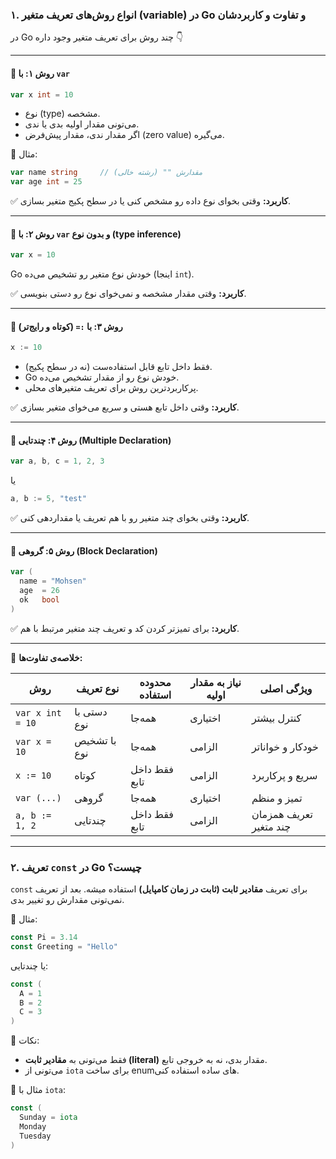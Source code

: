 ### **۱. انواع روش‌های تعریف متغیر (variable) در Go و تفاوت و کاربردشان**

در Go چند روش برای تعریف متغیر وجود داره 👇

---

#### 🔹 **روش ۱: با `var`**

```go
var x int = 10
```

- نوع (type) مشخصه.
- می‌تونی مقدار اولیه بدی یا ندی.
- اگر مقدار ندی، مقدار پیش‌فرض (zero value) می‌گیره.

🧠 مثال:

```go
var name string     // مقدارش "" (رشته خالی)
var age int = 25
```

✅ **کاربرد:** وقتی بخوای نوع داده رو مشخص کنی یا در سطح پکیج متغیر بسازی.

---

#### 🔹 **روش ۲: با `var` و بدون نوع (type inference)**

```go
var x = 10
```

Go خودش نوع متغیر رو تشخیص می‌ده (اینجا `int`).

✅ **کاربرد:** وقتی مقدار مشخصه و نمی‌خوای نوع رو دستی بنویسی.

---

#### 🔹 **روش ۳: با `:=` (کوتاه و رایج‌تر)**

```go
x := 10
```

- فقط داخل تابع قابل استفاده‌ست (نه در سطح پکیج).
- Go خودش نوع رو از مقدار تشخیص می‌ده.
- پرکاربردترین روش برای تعریف متغیرهای محلی.

✅ **کاربرد:** وقتی داخل تابع هستی و سریع می‌خوای متغیر بسازی.

---

#### 🔹 **روش ۴: چندتایی (Multiple Declaration)**

```go
var a, b, c = 1, 2, 3
```

یا

```go
a, b := 5, "test"
```

✅ **کاربرد:** وقتی بخوای چند متغیر رو با هم تعریف یا مقداردهی کنی.

---

#### 🔹 **روش ۵: گروهی (Block Declaration)**

```go
var (
  name = "Mohsen"
  age  = 26
  ok   bool
)
```

✅ **کاربرد:** برای تمیزتر کردن کد و تعریف چند متغیر مرتبط با هم.

---

🧠 **خلاصه‌ی تفاوت‌ها:**

| روش              | نوع تعریف    | محدوده استفاده | نیاز به مقدار اولیه | ویژگی اصلی             |
| ---------------- | ------------ | -------------- | ------------------- | ---------------------- |
| `var x int = 10` | دستی با نوع  | همه‌جا         | اختیاری             | کنترل بیشتر            |
| `var x = 10`     | با تشخیص نوع | همه‌جا         | الزامی              | خودکار و خواناتر       |
| `x := 10`        | کوتاه        | فقط داخل تابع  | الزامی              | سریع و پرکاربرد        |
| `var (...)`      | گروهی        | همه‌جا         | اختیاری             | تمیز و منظم            |
| `a, b := 1, 2`   | چندتایی      | فقط داخل تابع  | الزامی              | تعریف همزمان چند متغیر |

---

### **۲. تعریف `const` در Go چیست؟**

`const` برای تعریف **مقادیر ثابت (ثابت در زمان کامپایل)** استفاده میشه.
بعد از تعریف نمی‌تونی مقدارش رو تغییر بدی.

🧠 مثال:

```go
const Pi = 3.14
const Greeting = "Hello"
```

یا چندتایی:

```go
const (
  A = 1
  B = 2
  C = 3
)
```

📌 نکات:

- فقط می‌تونی به **مقادیر ثابت (literal)** مقدار بدی، نه به خروجی تابع.
- می‌تونی از `iota` برای ساخت enumهای ساده استفاده کنی.

🧠 مثال با `iota`:

```go
const (
  Sunday = iota
  Monday
  Tuesday
)
```
